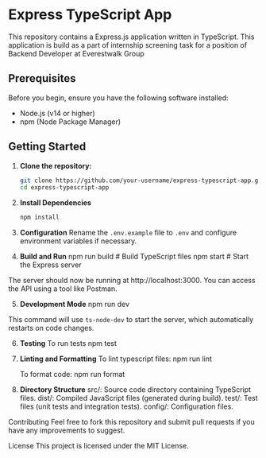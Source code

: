 # Express TypeScript App

This repository contains a  Express.js application written in TypeScript. This application is build as a part of internship screening task for a position of Backend Developer at Everestwalk Group

## Prerequisites

Before you begin, ensure you have the following software installed:

- Node.js (v14 or higher)
- npm (Node Package Manager)

## Getting Started

1. **Clone the repository:**

   ```bash
   git clone https://github.com/your-username/express-typescript-app.git
   cd express-typescript-app

2. **Install Dependencies**
     ```bash
     npm install
    
3. **Configuration**
   Rename the `.env.example` file to `.env` and configure environment variables if necessary.

4. **Build and Run**
   npm run build   # Build TypeScript files
   npm start       # Start the Express server

The server should now be running at http://localhost:3000. You can access the API using a tool like Postman.

5. **Development Mode**
   npm run dev

This command will use `ts-node-dev` to start the server, which automatically restarts on code changes.

6. **Testing**
   To run tests
   npm test

7. **Linting and Formatting**
    To lint typescript files:
    npm run lint

    To format code:
    npm run format

8. **Directory Structure**
   src/: Source code directory containing TypeScript files.
   dist/: Compiled JavaScript files (generated during build).
   test/: Test files (unit tests and integration tests).
   config/: Configuration files.

Contributing
Feel free to fork this repository and submit pull requests if you have any improvements to suggest.

License
This project is licensed under the MIT License.